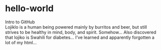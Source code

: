 # hello-world
Intro to GitHub<BR>
Lojiklo is a human being powered mainly by burritos and beer, but still strives to be healthy in mind, body, and spirit. Somehow... Also discovered that lojiko is Swahili for diabetes...
I've learned and apparently forgotten a lot of my html...
